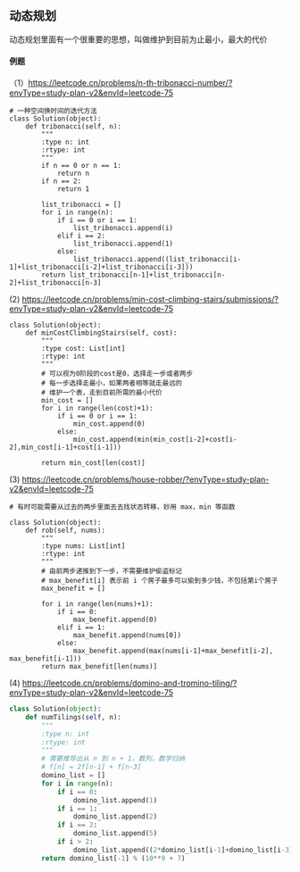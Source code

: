 ## 动态规划

动态规划里面有一个很重要的思想，叫做维护到目前为止最小，最大的代价

#### 例题
（1）https://leetcode.cn/problems/n-th-tribonacci-number/?envType=study-plan-v2&envId=leetcode-75

```shell
# 一种空间换时间的迭代方法
class Solution(object):
    def tribonacci(self, n):
        """
        :type n: int
        :rtype: int
        """
        if n == 0 or n == 1:
            return n
        if n == 2:
            return 1
        
        list_tribonacci = []
        for i in range(n):
            if i == 0 or i == 1:
                list_tribonacci.append(i)
            elif i == 2:
                list_tribonacci.append(1)
            else:
                list_tribonacci.append((list_tribonacci[i-1]+list_tribonacci[i-2]+list_tribonacci[i-3]))
        return list_tribonacci[n-1]+list_tribonacci[n-2]+list_tribonacci[n-3]
```

(2) https://leetcode.cn/problems/min-cost-climbing-stairs/submissions/?envType=study-plan-v2&envId=leetcode-75

```shell
class Solution(object):
    def minCostClimbingStairs(self, cost):
        """
        :type cost: List[int]
        :rtype: int
        """
        # 可以视为0阶段的cost是0，选择走一步或者两步
        # 每一步选择走最小，如果两者相等就走最远的
        # 维护一个表，走到目前所需的最小代价
        min_cost = []
        for i in range(len(cost)+1):
            if i == 0 or i == 1:
                min_cost.append(0)
            else:
                min_cost.append(min(min_cost[i-2]+cost[i-2],min_cost[i-1]+cost[i-1]))
        
        return min_cost[len(cost)]
```

(3) https://leetcode.cn/problems/house-robber/?envType=study-plan-v2&envId=leetcode-75

```shell
# 有时可能需要从过去的两步里面去去找状态转移，妙用 max，min 等函数

class Solution(object):
    def rob(self, nums):
        """
        :type nums: List[int]
        :rtype: int
        """
        # 由前两步递推到下一步，不需要维护偷盗标记
        # max_benefit[i] 表示前 i 个房子最多可以偷到多少钱，不包括第i个房子
        max_benefit = []

        for i in range(len(nums)+1):
            if i == 0:
                max_benefit.append(0)
            elif i == 1:
                max_benefit.append(nums[0])
            else:
                max_benefit.append(max(nums[i-1]+max_benefit[i-2], max_benefit[i-1]))
        return max_benefit[len(nums)]
```

(4) https://leetcode.cn/problems/domino-and-tromino-tiling/?envType=study-plan-v2&envId=leetcode-75

```python
class Solution(object):
    def numTilings(self, n):
        """
        :type n: int
        :rtype: int
        """
        # 需要推导出从 n 到 n + 1，数列，数学归纳
        # f[n] = 2f[n-1] + f[n-3]
        domino_list = []
        for i in range(n):
            if i == 0:
                domino_list.append(1)
            if i == 1:
                domino_list.append(2)
            if i == 2:
                domino_list.append(5)
            if i > 2:
                domino_list.append((2*domino_list[i-1]+domino_list[i-3]))
        return domino_list[-1] % (10**9 + 7)
```